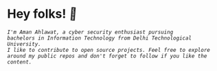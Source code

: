 <style>
  .wave {
  animation-name: wave-animation;  /* Refers to the name of your @keyframes element below */
  animation-duration: 2.5s;        /* Change to speed up or slow down */
  animation-iteration-count: infinite;  /* Never stop waving :) */
  transform-origin: 70% 70%;       /* Pivot around the bottom-left palm */
  display: inline-block;
}

@keyframes wave-animation {
    0% { transform: rotate( 0.0deg) }
   10% { transform: rotate(14.0deg) }  /* The following five values can be played with to make the waving more or less extreme */
   20% { transform: rotate(-8.0deg) }
   30% { transform: rotate(14.0deg) }
   40% { transform: rotate(-4.0deg) }
   50% { transform: rotate(10.0deg) }
   60% { transform: rotate( 0.0deg) }  /* Reset for the last half to pause */
  100% { transform: rotate( 0.0deg) }
}
</style>

<h1>Hey folks! <span class="wave">👋</span></h1>

<i><code>I'm Aman Ahlawat, a cyber security enthusiast pursuing bachelors in Information Technology from Delhi Technological University. I like to contribute to open source projects. Feel free to explore around my public repos and don't forget to follow if you like the content.</code></i>
<!--
**ahlawataman/ahlawataman** is a ✨ _special_ ✨ repository because its `README.md` (this file) appears on your GitHub profile.

Here are some ideas to get you started:

- 🔭 I’m currently working on ...
- 🌱 I’m currently learning ...
- 👯 I’m looking to collaborate on ...
- 🤔 I’m looking for help with ...
- 💬 Ask me about ...
- 📫 How to reach me: ...
- 😄 Pronouns: ...
- ⚡ Fun fact: ...
-->
